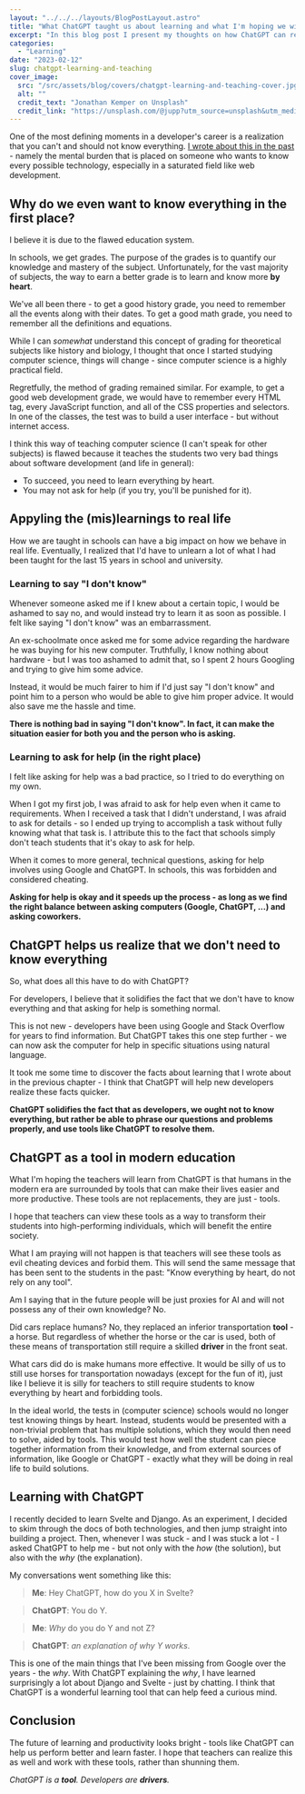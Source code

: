 ```yaml
---
layout: "../../../layouts/BlogPostLayout.astro"
title: "What ChatGPT taught us about learning and what I'm hoping we will learn from it about teaching"
excerpt: "In this blog post I present my thoughts on how ChatGPT can revolutionalize the software development education system and how it is already changing the way we learn and think as developers."
categories:
  - "Learning"
date: "2023-02-12"
slug: chatgpt-learning-and-teaching
cover_image:
  src: "/src/assets/blog/covers/chatgpt-learning-and-teaching-cover.jpg"
  alt: ""
  credit_text: "Jonathan Kemper on Unsplash"
  credit_link: "https://unsplash.com/@jupp?utm_source=unsplash&utm_medium=referral&utm_content=creditCopyText"
---
```


One of the most defining moments in a developer's career is a realization that you can't and should not know everything. [I wrote about this in the past](/blog/post/i-am-not-afraid-to-not-know-things-anymore) - namely the mental burden that is placed on someone who wants to know every possible technology, especially in a saturated field like web development.

## Why do we even want to know everything in the first place?

I believe it is due to the flawed education system.

In schools, we get grades. The purpose of the grades is to quantify our knowledge and mastery of the subject. Unfortunately, for the vast majority of subjects, the way to earn a better grade is to learn and know more **by heart**.

We've all been there - to get a good history grade, you need to remember all the events along with their dates. To get a good math grade, you need to remember all the definitions and equations.

While I can _somewhat_ understand this concept of grading for theoretical subjects like history and biology, I thought that once I started studying computer science, things will change - since computer science is a highly practical field.

Regretfully, the method of grading remained similar. For example, to get a good web development grade, we would have to remember every HTML tag, every JavaScript function, and all of the CSS properties and selectors. In one of the classes, the test was to build a user interface - but without internet access.

I think this way of teaching computer science (I can't speak for other subjects) is flawed because it teaches the students two very bad things about software development (and life in general):

- To succeed, you need to learn everything by heart.
- You may not ask for help (if you try, you'll be punished for it).

<p></p>

## Appyling the (mis)learnings to real life

How we are taught in schools can have a big impact on how we behave in real life. Eventually, I realized that I'd have to unlearn a lot of what I had been taught for the last 15 years in school and university.

### Learning to say "I don't know"

Whenever someone asked me if I knew about a certain topic, I would be ashamed to say no, and would instead try to learn it as soon as possible. I felt like saying "I don't know" was an embarrassment.

An ex-schoolmate once asked me for some advice regarding the hardware he was buying for his new computer. Truthfully, I know nothing about hardware - but I was too ashamed to admit that, so I spent 2 hours Googling and trying to give him some advice.

Instead, it would be much fairer to him if I'd just say "I don't know" and point him to a person who would be able to give him proper advice. It would also save me the hassle and time.

**There is nothing bad in saying "I don't know". In fact, it can make the situation easier for both you and the person who is asking.**

### Learning to ask for help (in the right place)

I felt like asking for help was a bad practice, so I tried to do everything on my own.

When I got my first job, I was afraid to ask for help even when it came to requirements. When I received a task that I didn't understand, I was afraid to ask for details - so I ended up trying to accomplish a task without fully knowing what that task is. I attribute this to the fact that schools simply don't teach students that it's okay to ask for help.

When it comes to more general, technical questions, asking for help involves using Google and ChatGPT. In schools, this was forbidden and considered cheating.

**Asking for help is okay and it speeds up the process - as long as we find the right balance between asking computers (Google, ChatGPT, ...) and asking coworkers.**

## ChatGPT helps us realize that we don't need to know everything

So, what does all this have to do with ChatGPT?

For developers, I believe that it solidifies the fact that we don't have to know everything and that asking for help is something normal.

This is not new - developers have been using Google and Stack Overflow for years to find information. But ChatGPT takes this one step further - we can now ask the computer for help in specific situations using natural language.

It took me some time to discover the facts about learning that I wrote about in the previous chapter - I think that ChatGPT will help new developers realize these facts quicker.

**ChatGPT solidifies the fact that as developers, we ought not to know everything, but rather be able to phrase our questions and problems properly, and use tools like ChatGPT to resolve them.**

## ChatGPT as a tool in modern education

What I'm hoping the teachers will learn from ChatGPT is that humans in the modern era are surrounded by tools that can make their lives easier and more productive. These tools are not replacements, they are just - tools.

I hope that teachers can view these tools as a way to transform their students into high-performing individuals, which will benefit the entire society.

What I am praying will not happen is that teachers will see these tools as evil cheating devices and forbid them. This will send the same message that has been sent to the students in the past: "Know everything by heart, do not rely on any tool".

Am I saying that in the future people will be just proxies for AI and will not possess any of their own knowledge? No.

Did cars replace humans? No, they replaced an inferior transportation **tool** - a horse. But regardless of whether the horse or the car is used, both of these means of transportation still require a skilled **driver** in the front seat.

What cars did do is make humans more effective. It would be silly of us to still use horses for transportation nowadays (except for the fun of it), just like I believe it is silly for teachers to still require students to know everything by heart and forbidding tools.

In the ideal world, the tests in (computer science) schools would no longer test knowing things by heart. Instead, students would be presented with a non-trivial problem that has multiple solutions, which they would then need to solve, aided by tools. This would test how well the student can piece together information from their knowledge, and from external sources of information, like Google or ChatGPT - exactly what they will be doing in real life to build solutions.

## Learning with ChatGPT

I recently decided to learn Svelte and Django. As an experiment, I decided to skim through the docs of both technologies, and then jump straight into building a project. Then, whenever I was stuck - and I was stuck a lot - I asked ChatGPT to help me - but not only with the _how_ (the solution), but also with the _why_ (the explanation).

My conversations went something like this:

> **Me**: Hey ChatGPT, how do you X in Svelte?

> **ChatGPT**: You do Y.

> **Me**: _Why_ do you do Y and not Z?

> **ChatGPT**: _an explanation of why Y works_.

This is one of the main things that I've been missing from Google over the years - the _why_. With ChatGPT explaining the _why_, I have learned surprisingly a lot about Django and Svelte - just by chatting. I think that ChatGPT is a wonderful learning tool that can help feed a curious mind.

## Conclusion

The future of learning and productivity looks bright - tools like ChatGPT can help us perform better and learn faster. I hope that teachers can realize this as well and work with these tools, rather than shunning them.

_ChatGPT is a **tool**. Developers are **drivers**._
